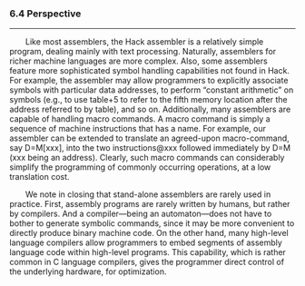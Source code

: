 ### 6.4 Perspective
---


&emsp;&emsp;Like most assemblers, the Hack assembler is a relatively simple program, dealing mainly with text processing. Naturally, assemblers for richer machine languages are more complex. Also, some assemblers feature more sophisticated symbol handling capabilities not found in Hack. For example, the assembler may allow programmers to explicitly associate symbols with particular data addresses, to perform “constant arithmetic” on symbols (e.g., to use table+5 to refer to the fifth memory location after the address referred to by table), and so on. Additionally, many assemblers are capable of handling macro commands. A macro command is simply a sequence of machine instructions that has a name. For example, our assembler can be extended to translate an agreed-upon macro-command, say D=M[xxx], into the two instructions@xxx followed immediately by D=M (xxx being an address). Clearly, such macro commands can considerably simplify the programming of commonly occurring operations, at a low translation cost.

&emsp;&emsp;We note in closing that stand-alone assemblers are rarely used in practice. First, assembly programs are rarely written by humans, but rather by compilers. And a compiler—being an automaton—does not have to bother to generate symbolic commands, since it may be more convenient to directly produce binary machine code. On the other hand, many high-level language compilers allow programmers to embed segments of assembly language code within high-level programs. This capability, which is rather common in C language compilers, gives the programmer direct control of the underlying hardware, for optimization.

